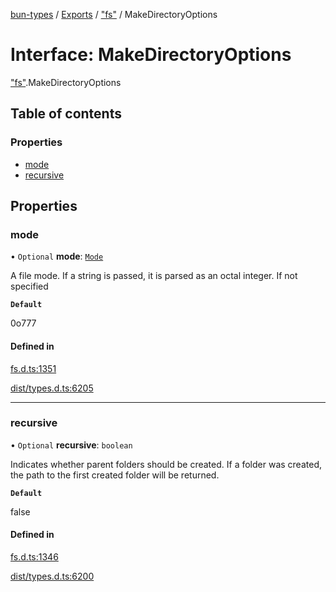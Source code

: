 [bun-types](../README.md) / [Exports](../modules.md) / ["fs"](../modules/fs_.md) / MakeDirectoryOptions

# Interface: MakeDirectoryOptions

["fs"](../modules/fs_.md).MakeDirectoryOptions

## Table of contents

### Properties

- [mode](fs_.MakeDirectoryOptions.md#mode)
- [recursive](fs_.MakeDirectoryOptions.md#recursive)

## Properties

### mode

• `Optional` **mode**: [`Mode`](../modules/fs_.md#mode)

A file mode. If a string is passed, it is parsed as an octal integer. If not specified

**`Default`**

0o777

#### Defined in

[fs.d.ts:1351](https://github.com/valgaze/bun-types/blob/5e53f27/fs.d.ts#L1351)

[dist/types.d.ts:6205](https://github.com/valgaze/bun-types/blob/5e53f27/dist/types.d.ts#L6205)

___

### recursive

• `Optional` **recursive**: `boolean`

Indicates whether parent folders should be created.
If a folder was created, the path to the first created folder will be returned.

**`Default`**

false

#### Defined in

[fs.d.ts:1346](https://github.com/valgaze/bun-types/blob/5e53f27/fs.d.ts#L1346)

[dist/types.d.ts:6200](https://github.com/valgaze/bun-types/blob/5e53f27/dist/types.d.ts#L6200)
